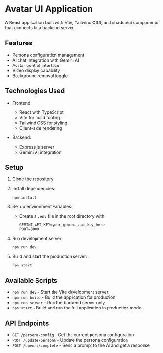 # Avatar UI Application

A React application built with Vite, Tailwind CSS, and shadcn/ui components that connects to a backend server.

## Features

- Persona configuration management
- AI chat integration with Gemini AI
- Avatar control interface
- Video display capability
- Background removal toggle

## Technologies Used

- Frontend:
  - React with TypeScript
  - Vite for build tooling
  - Tailwind CSS for styling
  - Client-side rendering

- Backend:
  - Express.js server
  - Gemini AI integration

## Setup

1. Clone the repository
2. Install dependencies:
   ```
   npm install
   ```
3. Set up environment variables:
   - Create a `.env` file in the root directory with:
     ```
     GEMINI_API_KEY=your_gemini_api_key_here
     PORT=3000
     ```

4. Run development server:
   ```
   npm run dev
   ```

5. Build and start the production server:
   ```
   npm start
   ```

## Available Scripts

- `npm run dev` - Start the Vite development server
- `npm run build` - Build the application for production
- `npm run server` - Run the backend server only
- `npm start` - Build and run the full application in production mode

## API Endpoints

- `GET /persona-config` - Get the current persona configuration
- `POST /update-persona` - Update the persona configuration
- `POST /openai/complete` - Send a prompt to the AI and get a response
